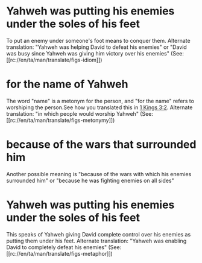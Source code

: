 # Yahweh was putting his enemies under the soles of his feet

To put an enemy under someone's foot means to conquer them. Alternate translation: "Yahweh was helping David to defeat his enemies" or "David was busy since Yahweh was giving him victory over his enemies" (See: [[rc://en/ta/man/translate/figs-idiom]])

# for the name of Yahweh

The word "name" is a metonym for the person, and "for the name" refers to worshiping the person.See how you translated this in [1 Kings 3:2](../03/01.md). Alternate translation: "in which people would worship Yahweh" (See: [[rc://en/ta/man/translate/figs-metonymy]])

# because of the wars that surrounded him

Another possible meaning is "because of the wars with which his enemies surrounded him" or "because he was fighting enemies on all sides"

# Yahweh was putting his enemies under the soles of his feet

This speaks of Yahweh giving David complete control over his enemies as putting them under his feet. Alternate translation: "Yahweh was enabling David to completely defeat his enemies" (See: [[rc://en/ta/man/translate/figs-metaphor]])

